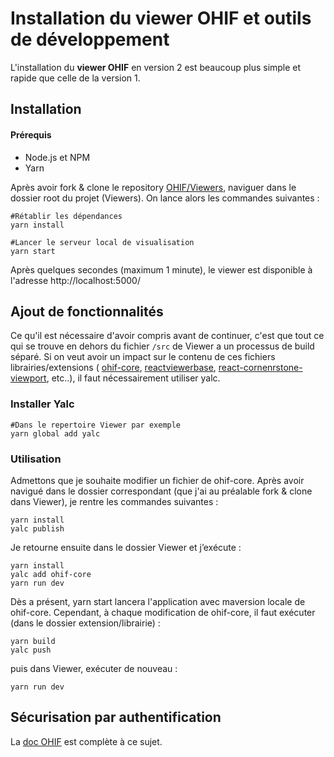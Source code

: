 ﻿# Installation du viewer OHIF et outils de développement 

L'installation du **viewer OHIF** en version 2 est beaucoup plus simple et rapide que celle de la version 1.

## Installation
#### Prérequis 
* Node.js et NPM
* Yarn


Après avoir fork & clone le  repository [OHIF/Viewers](https://github.com/OHIF/Viewers), naviguer dans le dossier root du projet (Viewers). 
On lance alors les commandes suivantes : 

```shell
#Rétablir les dépendances
yarn install

#Lancer le serveur local de visualisation
yarn start
```
Après quelques secondes (maximum 1 minute), le viewer est disponible à l'adresse http://localhost:5000/

## Ajout de fonctionnalités
Ce qu'il est nécessaire d'avoir compris avant de continuer, c'est que tout ce qui se trouve en dehors du fichier `/src` de Viewer a un processus de build séparé. Si on veut avoir un impact sur le contenu de ces fichiers librairies/extensions ( [ohif-core](https://github.com/OHIF/ohif-core), [reactviewerbase](https://github.com/OHIF/react-viewerbase), [react-cornenrstone-viewport](https://github.com/cornerstonejs/react-cornerstone-viewport), etc..), il faut nécessairement utiliser yalc.

### Installer Yalc

```shell
#Dans le repertoire Viewer par exemple
yarn global add yalc
```
### Utilisation
Admettons que je souhaite modifier un fichier de ohif-core. Après avoir navigué dans le dossier correspondant (que j'ai au préalable fork & clone dans Viewer), je rentre les commandes suivantes :
```shell
yarn install 
yalc publish
```
Je retourne ensuite dans le dossier Viewer et j’exécute : 
```shell
yarn install 
yalc add ohif-core 
yarn run dev
```
Dès a présent, yarn start lancera l'application avec maversion locale de ohif-core.
Cependant, à chaque modification de ohif-core, il faut exécuter (dans le dossier extension/librairie) :

```shell
yarn build 
yalc push
```
puis dans Viewer, exécuter de nouveau :
```shell 
yarn run dev
```

## Sécurisation par authentification 

La [doc OHIF](https://docs.ohif.org/deployment/recipes/user-account-control.html) est complète à ce sujet.
